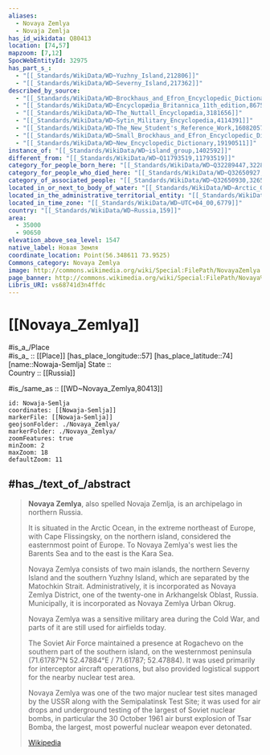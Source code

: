 ```yaml
---
aliases:
  - Novaya Zemlya
  - Novaja Zemlja
has_id_wikidata: Q80413
location: [74,57] 
mapzoom: [7,12] 
SpocWebEntityId: 32975
has_part_s_:
  - "[[_Standards/WikiData/WD~Yuzhny_Island,212806]]"
  - "[[_Standards/WikiData/WD~Severny_Island,217362]]"
described_by_source:
  - "[[_Standards/WikiData/WD~Brockhaus_and_Efron_Encyclopedic_Dictionary,602358]]"
  - "[[_Standards/WikiData/WD~Encyclopædia_Britannica_11th_edition,867541]]"
  - "[[_Standards/WikiData/WD~The_Nuttall_Encyclopædia,3181656]]"
  - "[[_Standards/WikiData/WD~Sytin_Military_Encyclopedia,4114391]]"
  - "[[_Standards/WikiData/WD~The_New_Student's_Reference_Work,16082057]]"
  - "[[_Standards/WikiData/WD~Small_Brockhaus_and_Efron_Encyclopedic_Dictionary,19180675]]"
  - "[[_Standards/WikiData/WD~New_Encyclopedic_Dictionary,19190511]]"
instance_of: "[[_Standards/WikiData/WD~island_group,1402592]]"
different_from: "[[_Standards/WikiData/WD~Q11793519,11793519]]"
category_for_people_born_here: "[[_Standards/WikiData/WD~Q32289447,32289447]]"
category_for_people_who_died_here: "[[_Standards/WikiData/WD~Q32650927,32650927]]"
category_of_associated_people: "[[_Standards/WikiData/WD~Q32650930,32650930]]"
located_in_or_next_to_body_of_water: "[[_Standards/WikiData/WD~Arctic_Ocean,788]]"
located_in_the_administrative_territorial_entity: "[[_Standards/WikiData/WD~Arkhangelsk_Oblast,1875]]"
located_in_time_zone: "[[_Standards/WikiData/WD~UTC+04_00,6779]]"
country: "[[_Standards/WikiData/WD~Russia,159]]"
area:
  - 35000
  - 90650
elevation_above_sea_level: 1547
native_label: Новая Земля
coordinate_location: Point(56.348611 73.9525)
Commons_category: Novaya Zemlya
image: http://commons.wikimedia.org/wiki/Special:FilePath/NovayaZemlya.A2001222.0835.250m.jpg
page_banner: http://commons.wikimedia.org/wiki/Special:FilePath/Novaya%20Zemlya%20Banner.jpg
Libris_URI: vs68741d3n4ffdc
---
```


# [[Novaya_Zemlya]] 

#is_a_/Place  
#is_a_ :: [[Place]] 
[has_place_longitude::57] 
[has_place_latitude::74] 
[name::Nowaja-Semlja] 
State ::  
Country :: [[Russia]]  

#is_/same_as :: [[WD~Novaya_Zemlya,80413]] 

```leaflet
id: Nowaja-Semlja
coordinates: [[Nowaja-Semlja]] 
markerFile: [[Nowaja-Semlja]] 
geojsonFolder: ./Novaya_Zemlya/
markerFolder: ./Novaya_Zemlya/
zoomFeatures: true 
minZoom: 2 
maxZoom: 18
defaultZoom: 11 
```

## #has_/text_of_/abstract 

> **Novaya Zemlya**, also spelled Novaja Zemlja, is an archipelago in northern Russia. 
> 
> It is situated in the Arctic Ocean, in the extreme northeast of Europe, 
> with Cape Flissingsky, on the northern island, 
> considered the easternmost point of Europe. 
> To Novaya Zemlya's west lies the Barents Sea and to the east is the Kara Sea.
>
> Novaya Zemlya consists of two main islands, the northern Severny Island and the southern Yuzhny Island, which are separated by the Matochkin Strait. Administratively, it is incorporated as Novaya Zemlya District, one of the twenty-one in Arkhangelsk Oblast, Russia. Municipally, it is incorporated as Novaya Zemlya Urban Okrug.
>
> Novaya Zemlya was a sensitive military area during the Cold War, 
> and parts of it are still used for airfields today. 
> 
> The Soviet Air Force maintained a presence at Rogachevo 
> on the southern part of the southern island, on the westernmost peninsula 
> (71.61787°N 52.47884°E﻿ / 71.61787; 52.47884). 
> It was used primarily for interceptor aircraft operations, 
> but also provided logistical support for the nearby nuclear test area. 
> 
> Novaya Zemlya was one of the two major nuclear test sites managed by the USSR 
> along with the Semipalatinsk Test Site; 
> it was used for air drops and underground testing of the largest of Soviet nuclear bombs, 
> in particular the 30 October 1961 air burst explosion of Tsar Bomba, 
> the largest, most powerful nuclear weapon ever detonated.
>
> [Wikipedia](https://en.wikipedia.org/wiki/Novaya%20Zemlya) 

